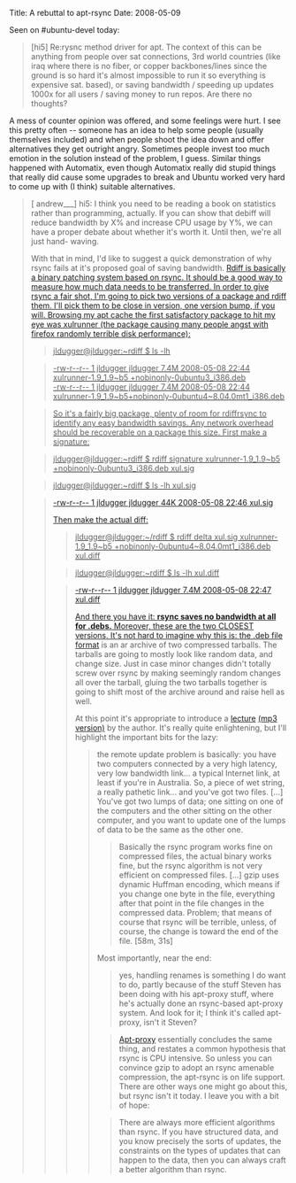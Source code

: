 Title: A rebuttal to apt-rsync
Date: 2008-05-09

Seen on #ubuntu-devel today:

> [hi5] Re:rysnc method driver for apt. The context of this can be anything
from people over sat connections, 3rd world countries (like iraq where there
is no fiber, or copper backbones/lines since the ground is so hard it's almost
impossible to run it so everything is expensive sat. based), or saving
bandwidth / speeding up updates 1000x for all users / saving money to run
repos. Are there no thoughts?


A mess of counter opinion was offered, and some feelings were hurt. I see
this pretty often -- someone has an idea to help some people (usually
themselves included) and when people shoot the idea down and offer
alternatives they get outright angry. Sometimes people invest too much emotion
in the solution instead of the problem, I guess. Similar things happened with
Automatix, even though Automatix really did stupid things that really did
cause some upgrades to break and Ubuntu worked very hard to come up with (I
think) suitable alternatives. 

> [ andrew___] hi5: I think you need to be reading a book on
statistics rather than programming, actually. If you can show that debiff will
reduce bandwidth by X% and increase CPU usage by Y%, we can have a proper
debate about whether it's worth it. Until then, we're all just hand-
waving.<blockquote>

With that in mind, I'd like to suggest a quick demonstration of why rsync
fails at it's proposed goal of saving bandwidth. <a
href="http:/en.wikipedia.org/wiki/Rdiff">Rdiff is basically a binary patching
system based on rsync. It should be a good way to measure how much data needs
to be transferred. In order to give rsync a fair shot, I'm going to pick two
versions of a package and rdiff them. I'll pick them to be close in version,
one version bump, if you will. Browsing my apt cache the first satisfactory
package to hit my eye was xulrunner (the package causing many people angst
with firefox randomly terrible disk performance):

> jldugger@jldugger:~rdiff $ ls -lh

> -rw-r--r-- 1 jldugger jldugger 7.4M 2008-05-08 22:44 xulrunner-1.9_1.9~b5
+nobinonly-0ubuntu3_i386.deb<br>-rw-r--r-- 1 jldugger jldugger 7.4M 2008-05-08
22:44 xulrunner-1.9_1.9~b5+nobinonly-0ubuntu4~8.04.0mt1_i386.deb



> So it's a fairly big package, plenty of room for rdiffrsync to identify any
easy bandwidth savings. Any network overhead should be recoverable on a
package this size. First make a signature:

> jldugger@jldugger:~rdiff $ rdiff signature xulrunner-1.9_1.9~b5
+nobinonly-0ubuntu3_i386.deb xul.sig

> jldugger@jldugger:~rdiff $ ls -lh xul.sig

> -rw-r--r-- 1 jldugger jldugger 44K 2008-05-08 22:46 xul.sig<blockquote>

Then make the actual diff:

> jldugger@jldugger:~/rdiff $ rdiff delta xul.sig xulrunner-1.9_1.9~b5
+nobinonly-0ubuntu4~8.04.0mt1_i386.deb xul.diff

> jldugger@jldugger:~rdiff $ ls -lh xul.diff

>-rw-r--r-- 1 jldugger jldugger 7.4M 2008-05-08 22:47 xul.diff<blockquote>

And there you have it: **rsync saves no bandwidth at all for .debs.**
Moreover, these are the two CLOSEST versions. It's not hard to imagine why
this is: [the .deb file format][1] is an ar archive of two compressed
tarballs. The tarballs are going to mostly look like random data, and change
size. Just in case minor changes didn't totally screw over rsync by making
seemingly random changes all over the tarball, gluing the two tarballs
together is going to shift most of the archive around and raise hell as well.

At this point it's appropriate to introduce a [lecture][2] [(mp3
version)][3] by the author. It's really quite enlightening, but I'll highlight
the important bits for the lazy:

> the remote update problem is basically: you have two computers
connected by a very high latency, very low bandwidth link... a typical
Internet link, at least if you're in Australia. So, a piece of wet string, a
really pathetic link... and you've got two files. [...] You've got two lumps
of data; one sitting on one of the computers and the other sitting on the
other computer, and you want to update one of the lumps of data to be the same
as the other one.<blockquote>

> Basically the rsync program works fine on compressed files, the actual
binary works fine, but the rsync algorithm is not very efficient on compressed
files. [...] gzip uses dynamic Huffman encoding, which means if you change one
byte in the file, everything after that point in the file changes in the
compressed data. Problem; that means of course that rsync will be terrible,
unless, of course, the change is toward the end of the file. [58m, 31s]


Most importantly, near the end: <br>

> yes, handling renames is something I do want to do, partly because of the
stuff Steven has been doing with his apt-proxy stuff, where he's actually done
an rsync-based apt-proxy system. And look for it; I think it's called apt-
proxy, isn't it Steven?


>[Apt-proxy][4] essentially concludes the same thing, and restates a common 
hypothesis that rsync is CPU intensive. So unless you can convince gzip to 
adopt an rsync amenable compression, the apt-rsync is on life support. There 
are other ways one might go about this, but rsync isn't it today. I leave 
you with a bit of hope:

> There are always more efficient algorithms than rsync. If you
have structured data, and you know precisely the sorts of updates, the
constraints on the types of updates that can happen to the data, then you can
always craft a better algorithm than rsync.

   [1]: http://en.wikipedia.org/wiki/Deb_(file_format)

   [2]: http://olstrans.sourceforge.net/release/OLS2000-rsync/OLS2000-rsync.html

   [3]: http://ftp.gnumonks.org/pub/congress-talks/ols2000/high/cd2/2000-07-21_15-02-49_C_64.mp3

   [4]: http:/apt-proxy.sourceforge.net/

